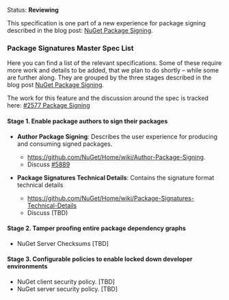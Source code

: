 Status: **Reviewing**

This specification is one part of a new experience for package signing described in  the blog post:  [NuGet Package Signing](https://blog.nuget.org/20170914/NuGet-Package-Signing.html).

### Package Signatures Master Spec List

Here you can find a list of the relevant specifications. Some of these require more work and details to be added, that we plan to do shortly – while some are further along. They are grouped by the three stages described in the blog post [NuGet Package Signing](https://blog.nuget.org/20170809/NuGet-Package-Signing.html).

The work for this feature and the discussion around the spec is tracked here: [#2577 Package Signing](https://github.com/NuGet/Home/issues/2577)

#### Stage 1. Enable package authors to sign their packages
- **Author Package Signing**: Describes the user experience for producing and consuming signed packages. 
    - https://github.com/NuGet/Home/wiki/Author-Package-Signing. 
    - Discuss [#5889](https://github.com/NuGet/Home/issues/5889)

- **Package Signatures Technical Details**: Contains the signature format technical details 
    - https://github.com/NuGet/Home/wiki/Package-Signatures-Technical-Details
    - Discuss (TBD)

#### Stage 2. Tamper proofing entire package dependency graphs 
- NuGet Server Checksums [TBD]

#### Stage 3. Configurable policies to enable locked down developer environments
- NuGet client security policy. [TBD]
- NuGet server security policy. [TBD]